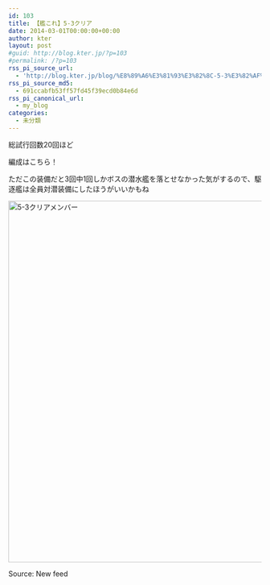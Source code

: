 ```yaml
---
id: 103
title: 【艦これ】5-3クリア
date: 2014-03-01T00:00:00+00:00
author: kter
layout: post
#guid: http://blog.kter.jp/?p=103
#permalink: /?p=103
rss_pi_source_url:
  - 'http://blog.kter.jp/blog/%E8%89%A6%E3%81%93%E3%82%8C-5-3%E3%82%AF%E3%83%AA%E3%82%A2/'
rss_pi_source_md5:
  - 691ccabfb53ff57fd45f39ecd0b84e6d
rss_pi_canonical_url:
  - my_blog
categories:
  - 未分類
---
```

総試行回数20回ほど

編成はこちら！

ただこの装備だと3回中1回しかボスの潜水艦を落とせなかった気がするので、駆逐艦は全員対潜装備にしたほうがいいかもね

[<img class="alignnone size-full wp-image-105" alt="5-3クリアメンバー" src="http:&#047;&#047;img.kter.jp&#047;wp-content&#047;uploads&#047;2014&#047;03&#047;5-3クリアメンバー.png" width="1356" height="718" />](http:&#047;&#047;img.kter.jp&#047;wp-content&#047;uploads&#047;2014&#047;03&#047;5-3クリアメンバー.png)

Source: New feed